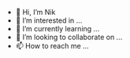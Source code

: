 - 👋 Hi, I’m Nik
- 👀 I’m interested in ...
- 🌱 I’m currently learning ...
- 💞️ I’m looking to collaborate on ...
- 📫 How to reach me ...

<!---
SpideySign/SpideySign is a ✨ special ✨ repository because its `README.md` (this file) appears on your GitHub profile.
You can click the Preview link to take a look at your changes.
--->
